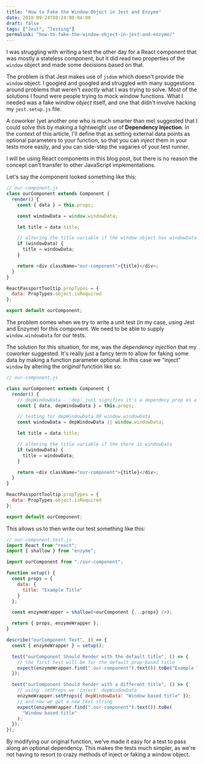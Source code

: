 ```yaml
---
title: "How to Fake the Window Object in Jest and Enzyme"
date: 2018-09-24T08:24:00-04:00
draft: false
tags: ["Jest", "Testing"]
permalink: "how-to-fake-the-window-object-in-jest-and-enzyme/"
---
```


I was struggling with writing a test the other day for a React component that was mostly a stateless component, but it did read two properties of the `window` object and made some decisions based on that.

The problem is that Jest makes use of `jsdom` which doesn't provide the `window` object. I googled and googled and struggled with many suggestions around problems that weren't _exactly_ what I was trying to solve. Most of the solutions I found were people trying to mock window functions. What I needed was a fake _window object_ itself, and one that didn't involve hacking my `jest.setup.js` file.

A coworker (yet another one who is much smarter than me) suggested that I could solve this by making a lightweight use of **Dependency Injection**. In the context of this article, I'll define that as setting external data points as optional parameters to your function, so that you can _inject_ them in your tests more easily, and you can side-step the vagaries of your test runner.

I will be using React components in this blog post, but there is no reason the concept can't transfer to other JavaScript implementations.

Let's say the component looked something like this:

```javascript
// our-component.js
class ourComponent extends Component {
  render() {
    const { data } = this.props;

    const windowData = window.windowData;

    let title = data.title;

    // altering the title variable if the window object has windowData
    if (windowData) {
      title = windowData;
    }

    return <div className="our-component">{title}</div>;
  }
}

ReactPassportTooltip.propTypes = {
  data: PropTypes.object.isRequired
};

export default ourComponent;
```

The problem comes when we try to write a unit test (in my case, using Jest and Enzyme) for this component. We need to be able to supply `window.windowData` for our tests.

The solution for this situation, for me, was the _dependency injection_ that my coworker suggested. It's really just a fancy term to allow for faking some data by making a function parameter optional. In this case we "inject" `window` by altering the _original_ function like so:

```javascript
// our-component.js

class ourComponent extends Component {
  render() {
    // depWindowData - 'dep' just signifies it's a dependecy prop as a convention
    const { data, depWindowData } = this.props;

    // testing for depWindowData OR window.windowData
    const windowData = depWindowData || window.windowData;

    let title = data.title;

    // altering the title variable if the there is windowData
    if (windowData) {
      title = windowData;
    }

    return <div className="our-component">{title}</div>;
  }
}

ReactPassportTooltip.propTypes = {
  data: PropTypes.object.isRequired
};

export default ourComponent;
```

This allows us to then write our test something like this:

```javascript
// our-component.test.js
import React from "react";
import { shallow } from "enzyme";

import ourComponent from "./our-component";

function setup() {
  const props = {
    data: {
      title: "Example Title"
    }
  };

  const enzymeWrapper = shallow(<ourComponent {...props} />);

  return { props, enzymeWrapper };
}

describe("ourComponent Test", () => {
  const { enzymeWrapper } = setup();

  test("ourComponent Should Render with the default title", () => {
    // the first test will be for the default prop-based title
    expect(enzymeWrapper.find(".our-component").text()).toBe("Example Title");
  });

  test("ourComponent Should Render with a different title", () => {
    // using .setProps we 'inject' depWindowData
    enzymeWrapper.setProps({ depWindowData: "Window based title" });
    // and now we get a new text string
    expect(enzymeWrapper.find(".our-component").text()).toBe(
      "Window based title"
    );
  });
});
```

By modifying our original function, we've made it easy for a test to pass along an optional dependency. This makes the tests much simpler, as we're not having to resort to crazy methods of inject or faking a window object.
